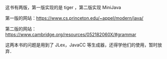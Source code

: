 这书有两版，第一版实现的是 tiger ，第二版实现 MiniJava

第一版的网站：<https://www.cs.princeton.edu/~appel/modern/java/>

第二版的网站：<https://www.cambridge.org/resources/052182060X/#grammar>

这两本书的问题是用到了 JLex，JavaCC 等生成器，还得学他们的使用，暂时放弃．
